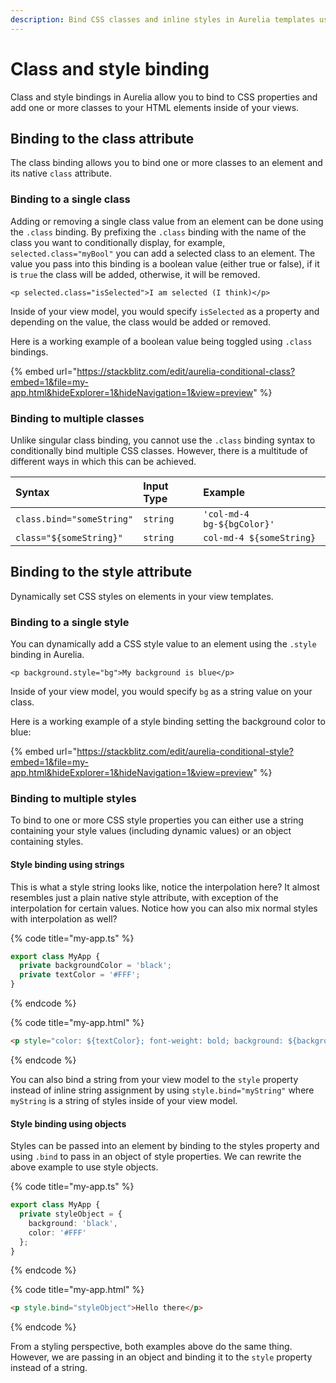 ```yaml
---
description: Bind CSS classes and inline styles in Aurelia templates using expressive syntax.
---
```


# Class and style binding

Class and style bindings in Aurelia allow you to bind to CSS properties and add one or more classes to your HTML elements inside of your views.

## Binding to the class attribute

The class binding allows you to bind one or more classes to an element and its native `class` attribute.

### Binding to a single class

Adding or removing a single class value from an element can be done using the `.class` binding. By prefixing the `.class` binding with the name of the class you want to conditionally display, for example, `selected.class="myBool"` you can add a selected class to an element. The value you pass into this binding is a boolean value \(either true or false\), if it is `true` the class will be added, otherwise, it will be removed.

```text
<p selected.class="isSelected">I am selected (I think)</p>
```

Inside of your view model, you would specify `isSelected` as a property and depending on the value, the class would be added or removed. 

Here is a working example of a boolean value being toggled using `.class` bindings.

{% embed url="https://stackblitz.com/edit/aurelia-conditional-class?embed=1&file=my-app.html&hideExplorer=1&hideNavigation=1&view=preview" %}

### Binding to multiple classes

Unlike singular class binding, you cannot use the `.class` binding syntax to conditionally bind multiple CSS classes. However, there is a multitude of different ways in which this can be achieved.

| Syntax | Input Type | Example |
| :--- | :--- | :--- |
| `class.bind="someString"` | `string` | `'col-md-4 bg-${bgColor}'` |
| `class="${someString}"` | `string` | `col-md-4 ${someString}` |

## Binding to the style attribute

Dynamically set CSS styles on elements in your view templates.

### Binding to a single style

You can dynamically add a CSS style value to an element using the `.style` binding in Aurelia.

```text
<p background.style="bg">My background is blue</p>
```

Inside of your view model, you would specify `bg` as a string value on your class. 

Here is a working example of a style binding setting the background color to blue:

{% embed url="https://stackblitz.com/edit/aurelia-conditional-style?embed=1&file=my-app.html&hideExplorer=1&hideNavigation=1&view=preview" %}

### Binding to multiple styles

To bind to one or more CSS style properties you can either use a string containing your style values \(including dynamic values\) or an object containing styles.

#### Style binding using strings

This is what a style string looks like, notice the interpolation here? It almost resembles just a plain native style attribute, with exception of the interpolation for certain values. Notice how you can also mix normal styles with interpolation as well?

{% code title="my-app.ts" %}
```typescript
export class MyApp {
  private backgroundColor = 'black';
  private textColor = '#FFF';
}
```
{% endcode %}

{% code title="my-app.html" %}
```html
<p style="color: ${textColor}; font-weight: bold; background: ${backgroundColor};">Hello there</p>

```
{% endcode %}

You can also bind a string from your view model to the `style` property instead of inline string assignment by using `style.bind="myString"` where `myString` is a string of styles inside of your view model.

#### Style binding using objects

Styles can be passed into an element by binding to the styles property and using `.bind` to pass in an object of style properties. We can rewrite the above example to use style objects.

{% code title="my-app.ts" %}
```typescript
export class MyApp {
  private styleObject = {
    background: 'black',
    color: '#FFF'
  };
}
```
{% endcode %}

{% code title="my-app.html" %}
```html
<p style.bind="styleObject">Hello there</p>

```
{% endcode %}

From a styling perspective, both examples above do the same thing. However, we are passing in an object and binding it to the `style` property instead of a string.
